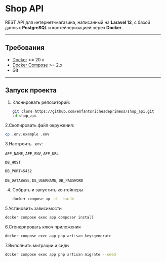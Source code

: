 # Shop API

REST API для интернет-магазина, написанный на **Laravel 12**, с базой данных **PostgreSQL** и контейнеризацией через **Docker**.

---

## Требования

- [Docker](https://www.docker.com/) >= 20.x  
- [Docker Compose](https://docs.docker.com/compose/) >= 2.x  
- Git  

---

## Запуск проекта

1. Клонировать репозиторий:
   ```bash
   git clone https://github.com/enfantsrichesdeprimess/shop_api.git
   cd shop_api
   
2.Скопировать файл окружения:
   ```bash
cp .env.example .env
```
3.Настроить `.env`:

`APP_NAME`, `APP_ENV`, `APP_URL`

`DB_HOST`

`DB_PORT=5432`

`DB_DATABASE`, `DB_USERNAME`, `DB_PASSWORD`

4. Собрать и запустить контейнеры
   ```bash
   docker compose up -d --build
    ```
5.Установить зависимости
```bash
docker compose exec app composer install
```
6.Сгенерировать ключ приложения
```bash
docker compose exec app php artisan key:generate
```
7.Выполнить миграции и сиды
```bash
docker compose exec app php artisan migrate --seed
```



